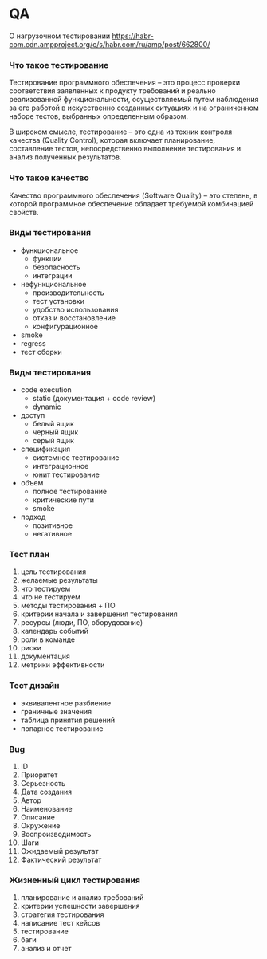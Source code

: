 # QA

О нагрузочном тестировании https://habr-com.cdn.ampproject.org/c/s/habr.com/ru/amp/post/662800/

### Что такое тестирование
Тестирование программного обеспечения – это процесс проверки соответствия заявленных к продукту требований 
и реально реализованной функциональности, осуществляемый путем наблюдения за его работой в искусственно 
созданных ситуациях и на ограниченном наборе тестов, выбранных определенным образом.

В широком смысле, тестирование – это одна из техник контроля качества (Quality Control),
которая включает планирование, составление тестов, непосредственно выполнение тестирования и анализ полученных результатов.

### Что такое качество
Качество программного обеспечения (Software Quality) – это степень, в которой программное 
обеспечение обладает требуемой комбинацией свойств.

### Виды тестирования
- функциональное
  - функции
  - безопасность
  - интеграции
- нефункциональное
  - производительность
  - тест установки
  - удобство использования
  - отказ и восстановление
  - конфигурационное
- smoke
- regress
- тест сборки

### Виды тестирования
- code execution
  - static (документация + code review)
  - dynamic
- доступ
  - белый ящик
  - черный ящик
  - серый ящик
- спецификация
  - системное тестирование
  - интеграционное
  - юнит тестирование
- объем
  - полное тестирование
  - критические пути
  - smoke
- подход
  - позитивное 
  - негативное

### Тест план
1. цель тестирования
2. желаемые результаты
3. что тестируем
4. что не тестируем
5. методы тестирования + ПО
6. критерии начала и завершения тестирования
7. ресурсы (люди, ПО, оборудование)
8. календарь событий
9. роли в команде
10. риски
11. документация
12. метрики эффективности

### Тест дизайн
- эквивалентное разбиение
- граничные значения
- таблица принятия решений
- попарное тестирование

### Bug
1. ID
2. Приоритет
3. Серьезность
4. Дата создания
5. Автор
6. Наименование
7. Описание
8. Окружение
9. Воспроизводимость
10. Шаги
11. Ожидаемый результат
12. Фактический результат

### Жизненный цикл тестирования
1. планирование и анализ требований
2. критерии успешности завершения
3. стратегия тестирования
4. написание тест кейсов
5. тестирование
6. баги
7. анализ и отчет